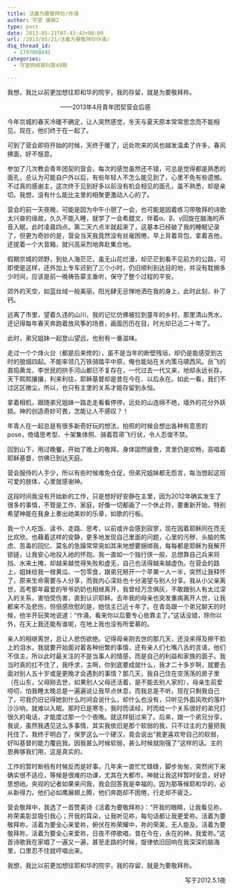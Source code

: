 ```yaml
---
title: 活着为要敬拜你/作涌
author: 守望 编辑2
type: post
date: 2013-05-21T07:43:43+00:00
url: /2013/05/21/活着为要敬拜你作涌/
dsq_thread_id:
  - 1797068691
categories:
  - 守望网络期刊第49期

---
```

<p class="mceWPmore" title="更多...">
  我想，我比以前更加想往耶和华的院宇，我的存留，就是为要敬拜祢。
</p>

<p align="center" class="mceWPmore" title="更多...">
  <!--more-->
</p>

<p class="mceWPmore" title="更多...">
  &nbsp;&nbsp;&nbsp;&nbsp;&nbsp;&nbsp;&nbsp;&nbsp;&nbsp;&nbsp;&nbsp;&nbsp;&nbsp;&nbsp;&nbsp;&nbsp;&nbsp;&nbsp;&nbsp;&nbsp;&nbsp;&nbsp;&nbsp;&nbsp;&nbsp;&nbsp;&nbsp;&nbsp;&nbsp;&nbsp; &mdash;&mdash;2013年4月青年团契营会后感
</p>

今年京城的春天冷暖不确定，让人突然感觉，冬天与夏天原本常常思念而不能相见，现在，他们终于在一起了。 

可到了营会即将开始的时候，天终于暖了，远处吹来的风也越发温柔了许多，春风拂面，好不惬意。 

参加了几次教会青年团契的营会，每次的感觉虽然还不错，可总是觉得都是熟悉的面孔，总认为可能自户外以后，有些年轻人不怎么能见到了，心里不免有些遗憾。不过真的感谢主，这次终于见到好多以前没有机会相见的面孔，虽不熟悉，却是亲切。我想，没有什么能比主里的相聚更激动人心的了。 

营会的前一天夜晚，可能是因为中午小憩了一会，也可能是因着练习带敬拜的诗歌太兴奋的缘故，久久不能入睡，就学了一会希腊文，伴着&alpha;、&beta;、&gamma;回旋在脑海的声音入眠，此时凌晨四点。第二天六点半就起来了，这基本已经破了我的睡眠记录了，但更为奇妙的是，营会当天我竟然没有丝毫困倦，早上背着背包，拿着吉他，还提着一个大音箱，就兴高采烈地奔赴集合地。 

假期京城的郊野，到处人海茫茫，虽无山花烂漫，却茫茫到看不见前方的公路，可即使是这样，还外加上专车迟到了三个小时，仍旧顺利到达目的地，并没有耽搁多少时间，应该是前一晚祷告蒙主垂听，保守了整个过程的平安。 

郊外的天空，如蓝丝绒一般美丽，阳光肆无忌惮地洒在我的身上，此时此刻，补了钙。 

远离了市里，望着久违的山川，我的记忆仿佛被拉到童年的乡村，那里清山秀水，还记得每年春天奔跑着放风筝的场景，画面历历在目，时光却已近二十年了。 

此时，弟兄姐妹一起登山望远，也别有一番滋味。 

走过一个个烽火台（都是后来修的），虽不是当年的断壁残垣，却仍是能感受到古时的狼烟四起。不能率领几万铁骑踏平中原，俺也能站在关内策马啸西风。岳飞的直捣黄龙、李世民的拱手河山都已不复存在，一代过去一代又来，地却永远长存。天下熙熙攘攘，利来利往，耶稣基督却是昔在今在、以后永在。如此一看，我们不过区区微尘。所以，也只有主里的关系才能存留到永恒。 

拿着相机，跟随弟兄姐妹一路走走看看停停，远处的山连绵不绝，墙外的花分外妖娆。神的创造奇妙可畏，怎能让人不感叹？！ 

年青人在一起总是有很多新奇好玩的想法，拍照的时候会想出各种有意思的pose，倚墙思考型、十架集体照、骑着笤帚飞行状，令人忍俊不禁。 

回到山下，用过晚餐，开始了晚上的敬拜。身体固然疲惫，灵里仍是欢畅，高唱着耶稣基督，仿佛已到达天庭。 

营会服侍的人手少，所以有些时候难免仓促，但弟兄姐妹都无怨言，每当想起这班可爱的肢体，心里就感谢神。 

这段时间我没有开始新的工作，只是想好好安静在主里，因为2012年确实发生了很多的事情，不管是工作、家庭，好像一切都画了一个休止符，要重新开始，特别希望神能在我身上奏出祂美妙的乐章，如歌的行板。 

我一个人吃饭、读书、走路、思考，以前或许会感到寂寥，现在因着耶稣同在而无比欢欣。也藉着这样的安静，更多地发现自己里面的问题，心里的污秽、头脑的焦虑、苦毒的回忆、莫名的急躁常常突如其来地想要捆绑我，每每都是耶稣为我解开锁链，让我安心地投入祂的怀抱。我一直如一个独行侠一般，总想靠自己兵来将挡、水来土掩，却越来越觉得失败和虚无，自己也活得越来越虚伪。在营会的路上，姐妹给我一根黄瓜、一包零食，跟弟兄掰开一个苹果一人一半，突然让我释怀了，原来生命需要与人分享，而我内心深处也十分渴望与别人分享。我从小父亲离世，高考那年最爱的爷爷奶奶也相继离开，我曾经万念俱灰，不敢跟别人有太过深入的关系，害怕受伤害，直到认识耶稣。去年我的母亲也突发重病离开人世，让我都来不及悲伤，但倍感欣慰的是，她信主已近十年了。在青岛跟一个弟兄聊天的时候，他半开玩笑地说道：&ldquo;作涌，看来你以后要专心依靠主了。&rdquo;这话没错，除你以外，在天上我还能有谁呢，在地上我也没有所爱慕的。 

亲人的相继离世，总让人悲伤欲绝。记得母亲刚去世的那几天，还没来得及擦干脸上的泪水，我就要开始面对着各种纷繁的事情，还有亲人们七嘴八舌的言语，他们不信主，所以此时最关注的不是当事人的情感，而是自己的利益和家族的面子。我当时真的扛不住了，我呼求，主啊，你到底要成就什么，我才二十多岁啊，就要去面对别人五十岁或是更晚才会遇到的事情？那几天，我自己住在空荡荡的房子里（在山东，父母刚去世，如果别人父母还活着，是不能去别人家的），母亲生前爱唠叨，怕我睡太晚总是一遍遍说让我早点休息，而我总是不听。现在只剩我自己了，可我仍旧记得她到什么时间会说什么，却什么也没有，只听见外面风吹的落叶沙沙响，就难以入眠。那时已是寒冬，我时而读经，时而给一个关系很好的弟兄打很久的电话，才能度过那一个个夜晚。就这样挺过来了。后来，跟一个弟兄分享，我说，虽然我遇见这么多事情，其实我依旧是那个软弱的我，只不过主的力量把我托住了。我终于明白了，保罗这么一个硬汉，竟会说出&ldquo;我更喜欢夸自己的软弱，好叫基督的能力覆庇我。因我甚么时候软弱，甚么时候就刚强了&rdquo;这样的话。主的恩典够我们用，这是真实的。 

工作的暂时断档有时候反而是好事，几年来一直忙忙碌碌，脚步匆匆，突然闲下来确实很不适应，等候是很难的功课，尤其在大都市。神就让我这样暂时安息，好好思想祂。央视的记者如果来问我，我会回答我是幸福的。因为那等候耶和华的，必从新得力。他们必如鹰展翅上腾，他们奔跑却不困倦，行走却不疲乏。 

营会敬拜中，我选了一首赞美诗《活着为要敬拜祢》：&ldquo;开我的眼睛，让我看见祢，祢荣美彰显吸引我心；开我的耳朵，让我听见祢，每句话都让我更爱祢。活着为要敬拜祢，活着为要全心来爱祢，俯伏在祢荣耀中，祢的荣美，无人能及。活着为要敬拜祢，活着为要全心来爱祢，日夜不停歌唱，昔在今在，永在的神，我爱祢。&rdquo;这首诗歌我在家唱了一遍又一遍，甚至走路的时候，旋律依旧回响在我深深的脑海里，口里忍不住就哼唱出来。 

我想，我比以前更加想往耶和华的院宇，我的存留，就是为要敬拜祢。 

<p align="right">
  &nbsp;写于2012.5.1夜
</p>